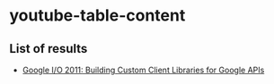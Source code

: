 # youtube-table-content

## List of results
 - [Google I/O 2011: Building Custom Client Libraries for Google APIs](https://www.youtube.com/watch?v=lQbT1NrxpUo)